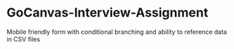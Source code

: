 # GoCanvas-Interview-Assignment
Mobile friendly form with conditional branching and ability to reference data in CSV files
